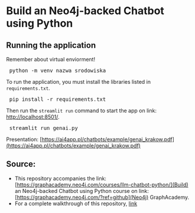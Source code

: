 # Build an Neo4j-backed Chatbot using Python

## Running the application

Remember about virtual enviorment! 

<pre> python -m venv nazwa_srodowiska</pre>
To run the application, you must install the libraries listed in `requirements.txt`.

<pre> pip install -r requirements.txt</pre>  

Then run the `streamlit run` command to start the app on link: [http://localhost:8501/](http://localhost:8501/).

<pre> streamlit run genai.py</pre>


Presentation: [https://ai4app.pl/chatbots/example/genai_krakow.pdf](https://ai4app.pl/chatbots/example/genai_krakow.pdf)

## Source:
* This repository accompanies the link:[https://graphacademy.neo4j.com/courses/llm-chatbot-python/](Build) an Neo4j-backed Chatbot using Python course on link: [https://graphacademy.neo4j.com/?ref=github](Neo4j) GraphAcademy.
* For a complete walkthrough of this repository, [link](https://graphacademy.neo4j.com/courses/llm-chatbot-python/)

